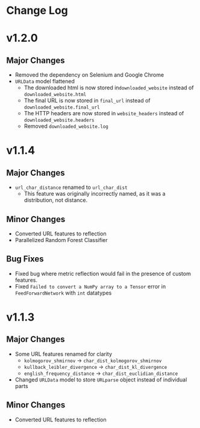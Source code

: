 # Change Log

# v1.2.0

## Major Changes

* Removed the dependency on Selenium and Google Chrome
* `URLData` model flattened
    * The downloaded html is now stored in`downloaded_website` instead of `downloaded_website.html` 
    * The final URL is now stored in `final_url` instead of `downloaded_website.final_url`
    * The HTTP headers are now stored in `website_headers` instead of `downloaded_website.headers`
    * Removed `downloaded_website.log`

# v1.1.4

## Major Changes

* `url_char_distance` renamed to `url_char_dist`
    * This feature was originally incorrectly named, as it was a distribution, not distance.

## Minor Changes

* Converted URL features to reflection
* Parallelized Random Forest Classifier

## Bug Fixes

* Fixed bug where metric reflection would fail in the presence of custom features. 
* Fixed `Failed to convert a NumPy array to a Tensor` error in `FeedForwardNetwork` with `int` datatypes

# v1.1.3

## Major Changes

* Some URL features renamed for clarity
  * `kolmogorov_shmirnov` -> `char_dist_kolmogorov_shmirnov`
  * `kullback_leibler_divergence` -> `char_dist_kl_divergence`
  * `english_frequency_distance` -> `char_dist_euclidian_distance`
* Changed `URLData` model to store  `URLparse` object instead of individual parts

## Minor Changes

* Converted URL features to reflection 